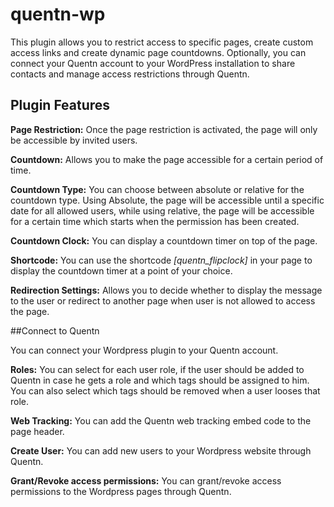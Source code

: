 # quentn-wp
This plugin allows you to restrict access to specific pages, create custom access links and create dynamic page countdowns.
Optionally, you can connect your Quentn account to your WordPress installation to share contacts and manage
access restrictions through Quentn.

## Plugin Features 
    
**Page Restriction:** Once the page restriction is activated, the page will only be accessible by invited users.

**Countdown:** Allows you to make the page accessible for a certain period of time.

**Countdown Type:** You can choose between absolute or relative for the countdown type. Using Absolute, the page will be accessible until a specific date for all allowed users,
 while using relative, the page will be accessible for a certain time which starts when the permission has been created.  

**Countdown Clock:** You can display a countdown timer on top of the page.

**Shortcode:** You can use the shortcode *[quentn_flipclock]* in your page to display the countdown timer at a point of your choice.

**Redirection Settings:** Allows you to decide whether to display the message to the user or redirect to another page when user is not allowed to access the page.
   

##Connect to Quentn

You can connect your Wordpress plugin to your Quentn account.
    
**Roles:** You can select for each user role, if the user should be added to Quentn in case he gets a role and which tags should be assigned to him.
You can also select which tags should be removed when a user looses that role. 

**Web Tracking:** You can add the Quentn web tracking embed code to the page header. 

**Create User:** You can add new users to your Wordpress website through Quentn.

**Grant/Revoke access permissions:** You can grant/revoke access permissions to the Wordpress pages through Quentn.
